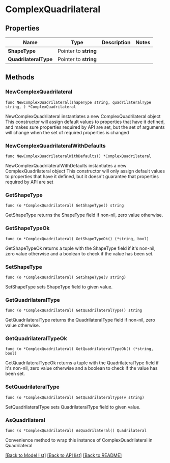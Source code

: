 # ComplexQuadrilateral

## Properties

Name | Type | Description | Notes
------------ | ------------- | ------------- | -------------
**ShapeType** | Pointer to **string** |  | 
**QuadrilateralType** | Pointer to **string** |  | 

## Methods

### NewComplexQuadrilateral

`func NewComplexQuadrilateral(shapeType string, quadrilateralType string, ) *ComplexQuadrilateral`

NewComplexQuadrilateral instantiates a new ComplexQuadrilateral object
This constructor will assign default values to properties that have it defined,
and makes sure properties required by API are set, but the set of arguments
will change when the set of required properties is changed

### NewComplexQuadrilateralWithDefaults

`func NewComplexQuadrilateralWithDefaults() *ComplexQuadrilateral`

NewComplexQuadrilateralWithDefaults instantiates a new ComplexQuadrilateral object
This constructor will only assign default values to properties that have it defined,
but it doesn't guarantee that properties required by API are set

### GetShapeType

`func (o *ComplexQuadrilateral) GetShapeType() string`

GetShapeType returns the ShapeType field if non-nil, zero value otherwise.

### GetShapeTypeOk

`func (o *ComplexQuadrilateral) GetShapeTypeOk() (*string, bool)`

GetShapeTypeOk returns a tuple with the ShapeType field if it's non-nil, zero value otherwise
and a boolean to check if the value has been set.

### SetShapeType

`func (o *ComplexQuadrilateral) SetShapeType(v string)`

SetShapeType sets ShapeType field to given value.


### GetQuadrilateralType

`func (o *ComplexQuadrilateral) GetQuadrilateralType() string`

GetQuadrilateralType returns the QuadrilateralType field if non-nil, zero value otherwise.

### GetQuadrilateralTypeOk

`func (o *ComplexQuadrilateral) GetQuadrilateralTypeOk() (*string, bool)`

GetQuadrilateralTypeOk returns a tuple with the QuadrilateralType field if it's non-nil, zero value otherwise
and a boolean to check if the value has been set.

### SetQuadrilateralType

`func (o *ComplexQuadrilateral) SetQuadrilateralType(v string)`

SetQuadrilateralType sets QuadrilateralType field to given value.



### AsQuadrilateral

`func (s *ComplexQuadrilateral) AsQuadrilateral() Quadrilateral`

Convenience method to wrap this instance of ComplexQuadrilateral in Quadrilateral

[[Back to Model list]](../README.md#documentation-for-models) [[Back to API list]](../README.md#documentation-for-api-endpoints) [[Back to README]](../README.md)


